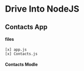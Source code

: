 # Drive Into NodeJS

## Contacts App


#### files
    [x] app.js
    [x] Contacts.js

#### Contacts Modle



